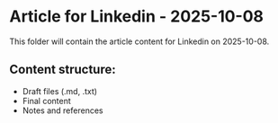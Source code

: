 # Article for Linkedin - 2025-10-08

This folder will contain the article content for Linkedin on 2025-10-08.

## Content structure:
- Draft files (.md, .txt)
- Final content
- Notes and references
